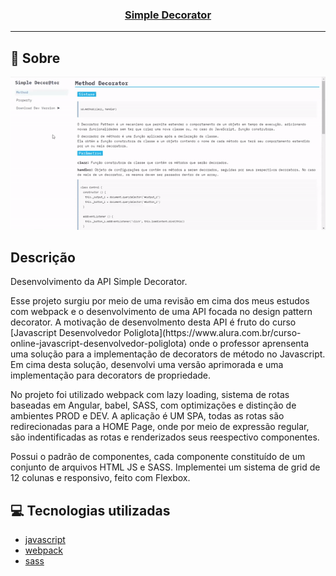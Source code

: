 <h3 align="center">
  <a href="https://cahmoraes.github.io/simple-decorator-examples/" target="_blank">Simple Decorator</a>
</h3>

---

## :rocket: Sobre

<img src="https://github.com/Cahmoraes/simple-decorator-examples/blob/main/src/assets/examples/sd-example.gif" alt="Simple Decorator">

## Descrição
<p>Desenvolvimento da API Simple Decorator.</p>
<p>
Esse projeto surgiu por meio de uma revisão em cima dos meus estudos com webpack e o desenvolvimento de uma API focada no design pattern decorator.
A motivação de desenvolmento desta API é fruto do curso [Javascript Desenvolvedor Poliglota](https://www.alura.com.br/curso-online-javascript-desenvolvedor-poliglota) onde o professor aprensenta uma solução para a implementação de decorators de método no Javascript. Em cima desta solução, desenvolvi uma versão aprimorada e uma implementação para decorators de propriedade.</p>
<p>
No projeto foi utilizado webpack com lazy loading, sistema de rotas baseadas em Angular, babel, SASS, com optimizações e distinção de ambientes PROD e DEV.
A aplicação é UM SPA, todas as rotas são redirecionadas para a HOME Page, onde por meio de expressão regular, são indentificadas as rotas e renderizados seus reespectivo componentes.</p>
<p>
Possui o padrão de componentes, cada componente constituído de um conjunto de arquivos HTML JS e SASS.
Implementei um sistema de grid de 12 colunas e responsivo, feito com Flexbox.
</p>


## :computer: Tecnologias utilizadas

- [javascript](https://developer.mozilla.org/pt-BR/docs/Web/JavaScript)
- [webpack](https://webpack.js.org/)
- [sass](https://sass-lang.com/)
